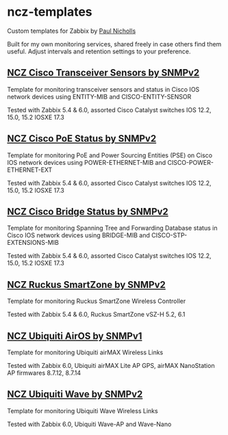 # ncz-templates
Custom templates for Zabbix by [Paul Nicholls](https://nvents.co)

Built for my own monitoring services, shared freely in case others find them useful. 
Adjust intervals and retention settings to your preference.

## [NCZ Cisco Transceiver Sensors by SNMPv2](template_ncz_cisco_transceiver_sensors_by_snmpv2/)
Template for monitoring transceiver sensors and status in Cisco IOS network devices using ENTITY-MIB and CISCO-ENTITY-SENSOR

Tested with Zabbix 5.4 & 6.0, assorted Cisco Catalyst switches IOS 12.2, 15.0, 15.2 IOSXE 17.3

## [NCZ Cisco PoE Status by SNMPv2](template_ncz_cisco_poe_status_by_snmpv2/)
Template for monitoring PoE and Power Sourcing Entities (PSE) on Cisco IOS network devices using POWER-ETHERNET-MIB and CISCO-POWER-ETHERNET-EXT

Tested with Zabbix 5.4 & 6.0, assorted Cisco Catalyst switches IOS 12.2, 15.0, 15.2 IOSXE 17.3

## [NCZ Cisco Bridge Status by SNMPv2](template_ncz_cisco_bridge_status_by_snmpv2/)
Template for monitoring Spanning Tree and Forwarding Database status in Cisco IOS network devices using BRIDGE-MIB and CISCO-STP-EXTENSIONS-MIB

Tested with Zabbix 5.4 & 6.0, assorted Cisco Catalyst switches IOS 12.2, 15.0, 15.2 IOSXE 17.3

## [NCZ Ruckus SmartZone by SNMPv2](template_ncz_ruckus_smartzone_by_snmpv2/)
Template for monitoring Ruckus SmartZone Wireless Controller 

Tested with Zabbix 5.4 & 6.0, Ruckus SmartZone vSZ-H 5.2, 6.1

## [NCZ Ubiquiti AirOS by SNMPv1](template_ncz_ubiquiti_airos_by_snmpv1/)
Template for monitoring Ubiquiti airMAX Wireless Links

Tested with Zabbix 6.0, Ubiquiti airMAX Lite AP GPS, airMAX NanoStation AP firmwares 8.7.12, 8.7.14

## [NCZ Ubiquiti Wave by SNMPv2](template_ncz_ubiquiti_wave_by_snmpv2/)
Template for monitoring Ubiquiti Wave Wireless Links

Tested with Zabbix 6.0, Ubiquiti Wave-AP and Wave-Nano



